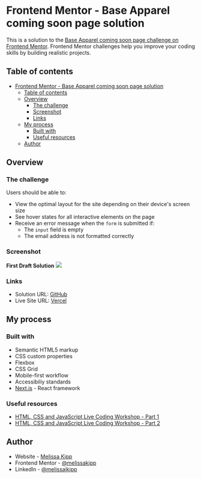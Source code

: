 # Frontend Mentor - Base Apparel coming soon page solution

This is a solution to the [Base Apparel coming soon page challenge on Frontend Mentor](https://www.frontendmentor.io/solutions/base-apparel-coming-soon-page-1EhXUnKW7h). Frontend Mentor challenges help you improve your coding skills by building realistic projects. 

## Table of contents

- [Frontend Mentor - Base Apparel coming soon page solution](#frontend-mentor---base-apparel-coming-soon-page-solution)
  - [Table of contents](#table-of-contents)
  - [Overview](#overview)
    - [The challenge](#the-challenge)
    - [Screenshot](#screenshot)
    - [Links](#links)
  - [My process](#my-process)
    - [Built with](#built-with)
    - [Useful resources](#useful-resources)
  - [Author](#author)

## Overview

### The challenge

Users should be able to:

- View the optimal layout for the site depending on their device's screen size
- See hover states for all interactive elements on the page
- Receive an error message when the `form` is submitted if:
  - The `input` field is empty
  - The email address is not formatted correctly

### Screenshot

**First Draft Solution**
![](../../public/base-apparel-images/screenshot_desktop.png.png)

### Links

- Solution URL: [GitHub](https://github.com/melissakipp/frontend-mentor-projects/tree/main/app/base-apparel)
- Live Site URL: [Vercel](https://frontend-mentor-projects-rho.vercel.app/base-apparel)

## My process

### Built with

- Semantic HTML5 markup
- CSS custom properties
- Flexbox
- CSS Grid
- Mobile-first workflow
- Accessibiliy standards
- [Next.js](https://nextjs.org/) - React framework

### Useful resources

- [HTML, CSS and JavaScript Live Coding Workshop - Part 1](https://www.youtube.com/watch?v=lPl9GyHfvrA)
- [HTML, CSS and JavaScript Live Coding Workshop - Part 2](https://www.youtube.com/watch?v=xTUROjudCTE)


## Author

- Website - [Melissa Kipp](https://www.melissajkipp.com)
- Frontend Mentor - [@melissakipp](https://www.frontendmentor.io/profile/melissakipp)
- LinkedIn - [@melissajkipp](https://www.linkedin.com/in/melissajkipp/)
